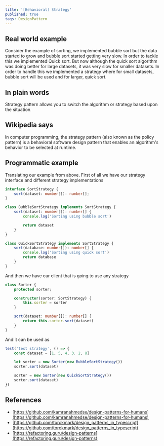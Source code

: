 ```yaml
---
title: '[Behavioral] Strategy'
published: true
tags: DesignPattern
---
```


## Real world example

Consider the example of sorting, we implemented bubble sort but the data
started to grow and bubble sort started getting very slow. In order to tackle
this we implemented Quick sort. But now although the quick sort algorithm was
doing better for large datasets, it was very slow for smaller datasets. In
order to handle this we implemented a strategy where for small datasets,
bubble sort will be used and for larger, quick sort.

## In plain words

Strategy pattern allows you to switch the algorithm or strategy based upon the
situation.

## Wikipedia says

In computer programming, the strategy pattern (also known as the policy
pattern) is a behavioral software design pattern that enables an algorithm's
behavior to be selected at runtime.

## Programmatic example

Translating our example from above. First of all we have our strategy
interface and different strategy implementations

```typescript
interface SortStrategy {
    sort(dataset: number[]): number[];
}

class BubbleSortStrategy implements SortStrategy {
    sort(dataset: number[]): number[] {
        console.log('Sorting using bubble sort')

        return dataset
    }
}

class QuickSortStrategy implements SortStrategy {
    sort(database: number[]): number[] {
        console.log('Sorting using quick sort')
        return database
    }
}
```

And then we have our client that is going to use any strategy

```typescript
class Sorter {
    protected sorter;

    constructor(sorter: SortStrategy) {
        this.sorter = sorter
    }

    sort(dataset: number[]): number[] {
        return this.sorter.sort(dataset)
    }
}
```

And it can be used as

```typescript
test('test strategy', () => {
    const dataset = [1, 5, 4, 3, 2, 8]

    let sorter = new Sorter(new BubbleSortStrategy())
    sorter.sort(dataset)

    sorter = new Sorter(new QuickSortStrategy())
    sorter.sort(dataset)
})
```

## References

- [https://github.com/kamranahmedse/design-patterns-for-humans](https://github.com/kamranahmedse/design-patterns-for-humans)
- [https://github.com/torokmark/design_patterns_in_typescript](https://github.com/torokmark/design_patterns_in_typescript)
- [https://refactoring.guru/design-patterns](https://refactoring.guru/design-patterns)